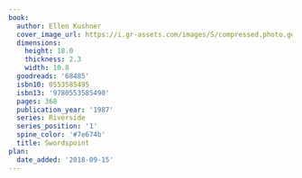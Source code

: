 ```yaml
---
book:
  author: Ellen Kushner
  cover_image_url: https://i.gr-assets.com/images/S/compressed.photo.goodreads.com/books/1388903158l/68485.jpg
  dimensions:
    height: 18.0
    thickness: 2.3
    width: 10.8
  goodreads: '68485'
  isbn10: 0553585495
  isbn13: '9780553585490'
  pages: 368
  publication_year: '1987'
  series: Riverside
  series_position: '1'
  spine_color: '#7e674b'
  title: Swordspoint
plan:
  date_added: '2018-09-15'
---
```

